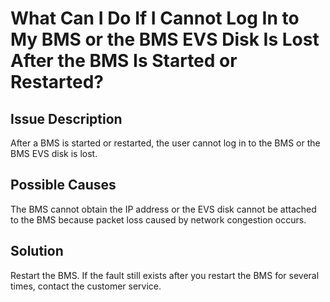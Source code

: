 # What Can I Do If I Cannot Log In to My BMS or the BMS EVS Disk Is Lost After the BMS Is Started or Restarted?<a name="EN-US_TOPIC_0059154708"></a>

## Issue Description<a name="section6720837161158"></a>

After a BMS is started or restarted, the user cannot log in to the BMS or the BMS EVS disk is lost.

## Possible Causes<a name="section691873585116"></a>

The BMS cannot obtain the IP address or the EVS disk cannot be attached to the BMS because packet loss caused by network congestion occurs.

## Solution<a name="section26118472161749"></a>

Restart the BMS. If the fault still exists after you restart the BMS for several times, contact the customer service.

